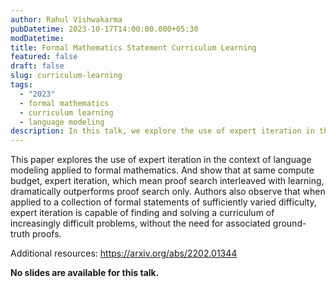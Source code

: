 ```yaml
---
author: Rahul Vishwakarma
pubDatetime: 2023-10-17T14:00:00.000+05:30
modDatetime:
title: Formal Mathematics Statement Curriculum Learning
featured: false
draft: false
slug: curriculum-learning
tags:
  - "2023"
  - formal mathematics
  - curriculum learning
  - language modeling
description: In this talk, we explore the use of expert iteration in the context of language modeling applied to formal mathematics. We show that at the same compute budget, expert iteration, which means proof search interleaved with learning, dramatically outperforms proof search only. We also observe that when applied to a collection of formal statements of sufficiently varied difficulty, expert iteration is capable of finding and solving a curriculum of increasingly difficult problems, without the need for associated ground-truth proofs.
---
```


This paper explores the use of expert iteration in the context of language modeling applied to formal mathematics. And show that at same compute budget, expert iteration, which mean proof search interleaved with learning, dramatically outperforms proof search only. Authors also observe that when applied to a collection of formal statements of sufficiently varied difficulty, expert iteration is capable of finding and solving a curriculum of increasingly difficult problems, without the need for associated ground-truth proofs.

Additional resources:
https://arxiv.org/abs/2202.01344

**No slides are available for this talk.**
